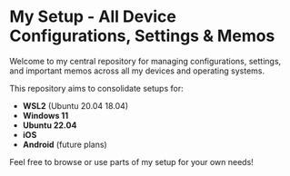 # My Setup - All Device Configurations, Settings & Memos

Welcome to my central repository for managing configurations, settings, and important memos across all my devices and operating systems.

This repository aims to consolidate setups for:
- **WSL2** (Ubuntu 20.04 18.04)
- **Windows 11**
- **Ubuntu 22.04**
- **iOS**
- **Android** (future plans)

Feel free to browse or use parts of my setup for your own needs!

